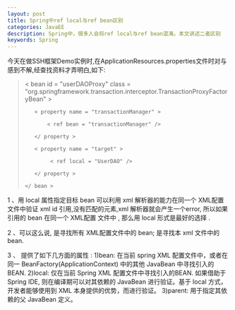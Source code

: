 ```yaml
---
layout: post
title: Spring中ref local与ref bean区别 
categories: JavaEE
description: Spring中，很多人会将ref local与ref bean混淆。本文讲述二者区别
keywords: Spring
---
```




今天在做SSH框架Demo实例时,在ApplicationResources.properties文件时对<ref bean>与<ref local>感到不解,经查找资料才弄明白,如下:

>   < bean id = "userDAOProxy" class = "org.springframework.transaction.interceptor.TransactionProxyFactoryBean" >
> 
>        < property name = "transactionManager" >
> 
>            < ref bean = "transactionManager" />
> 
>        </ property >
> 
>        < property name = "target" >
> 
>             < ref local = "UserDAO" />
> 
>        </ property >
> 
>     </ bean >
> 



1 、用 local 属性指定目标 bean 可以利用 xml 解析器的能力在同一个 XML配置文件中验证 xml id 引用,没有匹配的元素,xml 解析器就会产生一个error, 所以如果引用的 bean 在同一个 XML配置 文件中 , 那么用 local 形式是最好的选择 .


2 、可以这么说,<ref bean> 是寻找所有 XML配置文件中的 bean; <ref local> 是寻找本 xml 文件中的 bean. 

3 、<ref> 提供了如下几方面的属性 :
1)bean: 在当前 spring XML 配置文件中，或者在同一 BeanFactory(ApplicationContext) 中的其他 JavaBean 中寻找引入的BEAN.
2)local: 仅在当前 Spring XML 配置文件中寻找引入的BEAN. 
如果借助于 Spring IDE, 则在编译期可以对其依赖的 JavaBean 进行验证。基于 local 方式，开发者能够使用到 XML 本身提供的优势，而进行验证。 
3)parent: 用于指定其依赖的父 JavaBean 定义。

